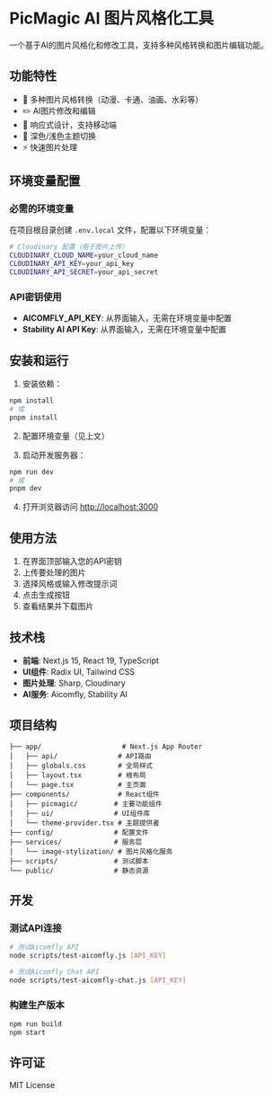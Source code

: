 # PicMagic AI 图片风格化工具

一个基于AI的图片风格化和修改工具，支持多种风格转换和图片编辑功能。

## 功能特性

- 🎨 多种图片风格转换（动漫、卡通、油画、水彩等）
- ✏️ AI图片修改和编辑
- 📱 响应式设计，支持移动端
- 🌙 深色/浅色主题切换
- ⚡ 快速图片处理

## 环境变量配置

### 必需的环境变量

在项目根目录创建 `.env.local` 文件，配置以下环境变量：

```bash
# Cloudinary 配置（用于图片上传）
CLOUDINARY_CLOUD_NAME=your_cloud_name
CLOUDINARY_API_KEY=your_api_key
CLOUDINARY_API_SECRET=your_api_secret
```

### API密钥使用

- **AICOMFLY_API_KEY**: 从界面输入，无需在环境变量中配置
- **Stability AI API Key**: 从界面输入，无需在环境变量中配置

## 安装和运行

1. 安装依赖：
```bash
npm install
# 或
pnpm install
```

2. 配置环境变量（见上文）

3. 启动开发服务器：
```bash
npm run dev
# 或
pnpm dev
```

4. 打开浏览器访问 [http://localhost:3000](http://localhost:3000)

## 使用方法

1. 在界面顶部输入您的API密钥
2. 上传要处理的图片
3. 选择风格或输入修改提示词
4. 点击生成按钮
5. 查看结果并下载图片

## 技术栈

- **前端**: Next.js 15, React 19, TypeScript
- **UI组件**: Radix UI, Tailwind CSS
- **图片处理**: Sharp, Cloudinary
- **AI服务**: Aicomfly, Stability AI

## 项目结构

```
├── app/                    # Next.js App Router
│   ├── api/               # API路由
│   ├── globals.css        # 全局样式
│   ├── layout.tsx         # 根布局
│   └── page.tsx           # 主页面
├── components/            # React组件
│   ├── picmagic/         # 主要功能组件
│   ├── ui/               # UI组件库
│   └── theme-provider.tsx # 主题提供者
├── config/               # 配置文件
├── services/             # 服务层
│   └── image-stylization/ # 图片风格化服务
├── scripts/              # 测试脚本
└── public/               # 静态资源
```

## 开发

### 测试API连接

```bash
# 测试Aicomfly API
node scripts/test-aicomfly.js [API_KEY]

# 测试Aicomfly Chat API
node scripts/test-aicomfly-chat.js [API_KEY]
```

### 构建生产版本

```bash
npm run build
npm start
```

## 许可证

MIT License 